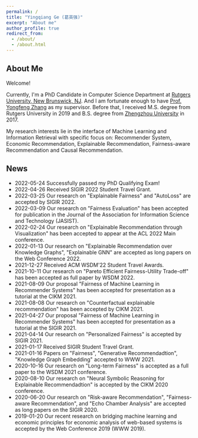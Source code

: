 ```yaml
---
permalink: /
title: "Yingqiang Ge (葛英强)"
excerpt: "About me"
author_profile: true
redirect_from: 
  - /about/
  - /about.html
---
```


## About Me
Welcome!

Currently, I'm a PhD Candidate in Computer Science Department at [Rutgers University, New Brunswick, NJ](https://www.rutgers.edu/). And I am fortunate enough to have [Prof. Yongfeng Zhang](http://yongfeng.me/) as my supervisor. Before that, I received M.S. degree from Rutgers University in 2019 and B.S. degree from [Zhengzhou University](http://english.zzu.edu.cn/) in 2017.

My research interests lie in the interface of Machine Learning and Information Retrieval with specific focus on: Recommender System, Economic Recommendation, Explainable Recommendation, Fairness-aware Recommendation and Causal Recommendation. 


## News
* 2022-05-24 Successfully passed my PhD Qualifying Exam!
* 2022-04-26 Received SIGIR 2022 Student Travel Grant.
* 2022-03-25 Our research on "Explainable Fairness" and "AutoLoss" are accepted by SIGIR 2022.
* 2022-03-09 Our research on "Fairness Evaluation" has been accepted for publication in the Journal of the Association for Information Science and Technology (JASIST).
* 2022-02-24 Our research on "Explainable Recommendation through Visualization" has been accepted to appear at the ACL 2022 Main conference.
* 2022-01-13 Our research on "Explainable Recommendation over Knowledge Graphs", "Explainable GNN" are accepted as long papers on the Web Conference 2022.
* 2021-12-27 Received ACM WSDM'22 Student Travel Awards.
* 2021-10-11 Our research on "Pareto Efficient Fairness-Utility Trade-off" has been accepted as full paper by WSDM 2022.
* 2021-08-09 Our proposal "Fairness of Machine Learning in Recommender Systems" has been accepted for presentation as a tutorial at the CIKM 2021.
* 2021-08-08 Our research on "Counterfactual explainable recommendation" has been accepted by CIKM 2021.
* 2021-04-27 Our proposal "Fairness of Machine Learning in Recommender Systems" has been accepted for presentation as a tutorial at the SIGIR 2021.
* 2021-04-14 Our research on "Personalized Fairness" is accepted by SIGIR 2021.
* 2021-01-17 Received SIGIR Student Travel Grant.
* 2021-01-16 Papers on "Fairness", "Generative Recommendadtion", "Knowledge Graph Embedding" accepted to WWW 2021.
* 2020-10-16 Our research on "Long-term Fairness" is accepted as a full paper to the WSDM 2021 conference.
* 2020-08-10 Our research on "Neural Symbolic Reasoning for Explainable Recommendadtion" is accepted by the CIKM 2020 conference.
* 2020-06-20 Our research on "Risk-aware Recommendation", "Fairness-aware Recommendation", and "Echo Chamber Analysis" are accepted as long papers on the SIGIR 2020.
* 2019-01-20 Our recent research on bridging machine learning and economic principles for economic analysis of web-based systems is accepted by the Web Conference 2019 (WWW 2019).

<!-- * *Machine  Learning*:  Graph Representation Learning, Knowledge Graph Reasoning, Neural Symbolic Reasoning, Deep  Reinforcement Learning -->
<!-- * *Information Retrieval*:  Explainable Recommendation, Conversational Recommendation, User Behavior Modeling, Schema Matching -->

<!-- ## Education
* Ph.D in Computer Science, Rutgers University, 2019 - 2023 (expected)
* M.S. in Computer Science, Rutgers University, 2017 - 2019
* B.S. in Computational Mathematics, Zhengzhou University, 2013 - 2017 -->
<!-- 
## Work Experience
* Amazon, Seattle, WA
  * Applied Scientist Intern,  May 2022 - Aug. 2022 (expected)
* Etsy, NYC, NY
  * Applied Scientist Intern,  May 2021 - Aug. 2021
* Alibaba, Remote
  * Research Scientist Intern,  May 2020 - Aug. 2020
* Alibaba, Beijing, China
  * Research Scientist Intern,  May 2019 - Aug. 2019

## Academic Service
* PC Member & Reviewer
  * Journal: TOIS 20'
  * Conference: SIGIR 21', IJCAI 21', RecSys 20', AAAI 20' -->
  
  
<!-- ## Tutorial
* Tutorial on Conversational Recommender Systems, WSDM 2021
* Tutorial on Conversational Recommender Systems, IUI 2021
* Tutorial on Conversational Recommender Systems, RecSys 2020 [[paper](https://dl.acm.org/doi/abs/10.1145/3383313.3411548)][[link](https://conversational-recsys.github.io/)] -->

<!-- ## Teaching
* Teaching Assistant
  * CS344 (Design and Analysis of Computer Algorithms)
  * CS112 (Data Structures) -->
  
<!-- ## Awards
* ACM WSDM'22 Student Travel Awards, 2022
* SIGIR Student Travel Grant, 2021
* Outstanding Research Internship of Alibaba Group, 2020
* Fellowship of Rutgers University, 2020 (2%)
* Fellowship of Rutgers University, 2019 (2%)
* Outstanding Publications Award of Rutgers University, 2019
* Outstanding MS Project Award of Rutgers University, 2019
* Scholarship of Zhengzhou University, 2015/2016/2017 -->


<script type="text/javascript" id="clustrmaps" src="//clustrmaps.com/map_v2.js?d=1rCnpCekKUrfKHyfSXxsKj7j_eK6DIUn7r2WYD7VX88&cl=ffffff&w=a"></script>
